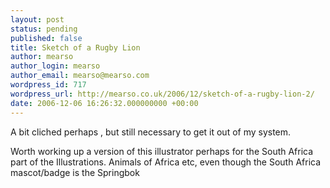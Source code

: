 ```yaml
---
layout: post
status: pending
published: false
title: Sketch of a Rugby Lion
author: mearso
author_login: mearso
author_email: mearso@mearso.com
wordpress_id: 717
wordpress_url: http://mearso.co.uk/2006/12/sketch-of-a-rugby-lion-2/
date: 2006-12-06 16:26:32.000000000 +00:00
---
```

A bit cliched perhaps , but still necessary to get it out of my system.

Worth working up a version of this illustrator perhaps for the South Africa part of the Illustrations. Animals of Africa etc, even though the South Africa mascot/badge is the Springbok
